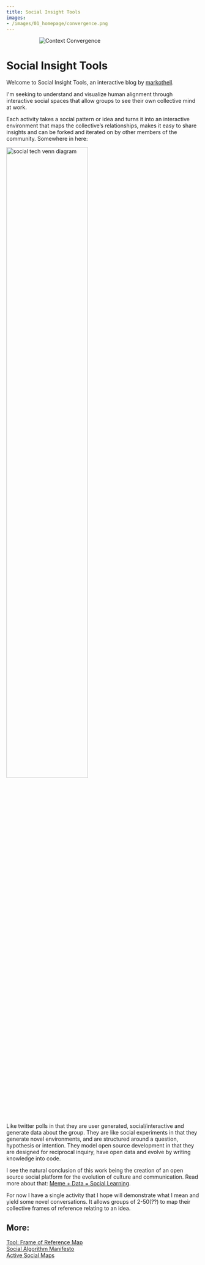 ```yaml
---
title: Social Insight Tools
images: 
- /images/01_homepage/convergence.png
---
```


<img src="/images/01_homepage/convergence.png" alt="Context Convergence" style="display:block; margin-left:17%; width:auto; max-width:40%;" />

# Social Insight Tools

Welcome to Social Insight Tools, an interactive blog by [markothell](https://x.com/MarkOthell). 

I'm seeking to understand and visualize human alignment through interactive social spaces that allow groups to see their own collective mind at work.

Each activity takes a social pattern or idea and turns it into an interactive environment that maps the collective’s relationships, makes it easy to share insights and can be forked and iterated on by other members of the community. Somewhere in here:

<img src="/images/01_homepage/social_venn.png" alt="social tech venn diagram" style="display:block; width:65%;" />

Like twitter polls in that they are user generated, social/interactive and generate data about the group. They are like social experiments in that they generate novel environments, and are structured around a question, hypothesis or intention. They model open source development in that they are designed for reciprocal inquiry, have open data and evolve by writing knowledge into code. 

I see the natural conclusion of this work being the creation of an open source social platform for the evolution of culture and communication. Read more about that: [Meme + Data = Social Learning](articles/meme+data).

For now I have a single activity that I hope will demonstrate what I mean and yield some novel conversations. It allows groups of 2-50(??) to map their collective frames of reference relating to an idea. 

## More:
[Tool: Frame of Reference Map](articles/frames-of-reference) <br>
[Social Algorithm Manifesto](articles/social-algorithm-manifesto)<br>
[Active Social Maps](/maps)